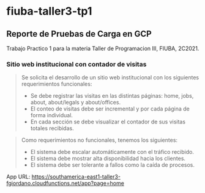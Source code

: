# fiuba-taller3-tp1
## Reporte de Pruebas de Carga en GCP

Trabajo Practico 1 para la materia Taller de Programacion III, FIUBA, 2C2021.

### Sitio web institucional con contador de visitas
> Se solicita el desarrollo de un sitio web institucional con los siguientes requerimientos funcionales:
> - Se debe registrar las visitas en las distintas páginas: home, jobs, about, about/legals y about/offices.
> - El conteo de visitas debe ser incremental y por cada página de forma individual.
> - En cada sección se debe visualizar el contador de sus visitas totales recibidas.

> Como requerimientos no funcionales, tenemos los siguientes:
> - El sistema debe escalar automáticamente con el tráfico recibido.
> - El sistema debe mostrar alta disponibilidad hacia los clientes.
> - El sistema debe ser tolerante a fallos como la caída de procesos.

App URL: https://southamerica-east1-taller3-fgiordano.cloudfunctions.net/app?page=home
